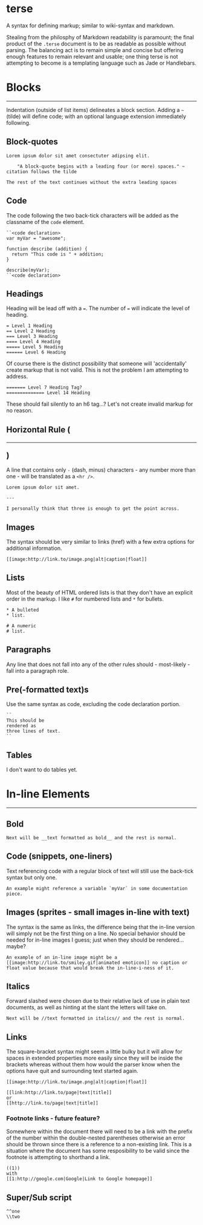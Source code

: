 terse
=====


A syntax for defining markup; similar to wiki-syntax and markdown.

Stealing from the philosphy of Markdown readability is paramount; the final product of the `.terse` document is to be as readable as possible without parsing. The balancing act is to remain simple and concise but offering enough features to remain relevant and usable; one thing terse is not attempting to become is a templating language such as Jade or Handlebars.


# Blocks
---------

Indentation (outside of list items) delineates a block section. Adding a `~` (tilde) will define code; with an optional language extension immediately following.


## Block-quotes

    Lorem ipsum dolor sit amet consectuter adipsing elit.

        "A block-quote begins with a leading four (or more) spaces." ~ citation follows the tilde

    The rest of the text continues without the extra leading spaces


## Code

The code following the two back-tick characters will be added as the classname of the `code` element.

    ``<code declaration>
    var myVar = "awesome";

    function describe (addition) {
      return "This code is " + addition;
    }

    describe(myVar);
    ``<code declaration>


## Headings

Heading will be lead off with a `=`. The number of `=` will indicate the level of heading.

    = Level 1 Heading
    == Level 2 Heading
    === Level 3 Heading
    ==== Level 4 Heading
    ===== Level 5 Heading
    ====== Level 6 Heading

Of course there is the distinct possibility that someone will 'accidentally' create markup that is not valid. This is not the problem I am attempting to address.

    ======= Level 7 Heading Tag?
    ============== Level 14 Heading

These should fail silently to an h6 tag...? Let's not create invalid markup for no reason.


## Horizontal Rule (<hr />)

A line that contains only `-` (dash, minus) characters - any number more than one - will be translated as a `<hr />`.

    Lorem ipsum dolor sit amet.

    ---

    I personally think that three is enough to get the point across.


## Images

The syntax should be very similar to links (href) with a few extra options for additional information.

    [[image:http://link.to/image.png|alt|caption|float]]


## Lists

Most of the beauty of HTML ordered lists is that they don't have an explicit order in the markup. I like `#` for numbered lists and `*` for bullets.

    * A bulleted
    * list.

    # A numeric
    # list.

## Paragraphs

Any line that does not fall into any of the other rules should - most-likely - fall into a paragraph role.


## Pre(-formatted text)s

Use the same syntax as code, excluding the code declaration portion.

    ``
    This should be
    rendered as
    three lines of text.
    ``


## Tables

I don't want to do tables yet.


# In-line Elements
-------------------


## Bold

    Next will be __text formatted as bold__ and the rest is normal.


## Code (snippets, one-liners)

Text referencing code with a regular block of text will still use the back-tick syntax but only one.

    An example might reference a variable `myVar` in some documentation piece.


## Images (sprites - small images in-line with text)

The syntax is the same as links, the difference being that the in-line version will simply not be the first thing on a line. No special behavior should be needed for in-line images I guess; just when they should be rendered... maybe?

    An example of an in-line image might be a [[image:http://link.to/smiley.gif|animated emoticon]] no caption or float value because that would break the in-line-i-ness of it.


## Italics

Forward slashed were chosen due to their relative lack of use in plain text documents, as well as hinting at the slant the letters will take on.

    Next will be //text formatted in italics// and the rest is normal.


## Links

The square-bracket syntax might seem a little bulky but it will allow for spaces in extended properties more easily since they will be inside the brackets whereas without them how would the parser know when the options have quit and surrounding text started again.

    [[image:http://link.to/image.png|alt|caption|float]]

    [[link:http://link.to/page|text|title]]
    or
    [[http://link.to/page|text|title]]


### Footnote links - future feature?

Somewhere within the document there will need to be a link with the prefix of the number within the double-nested parentheses otherwise an error should be thrown since there is a reference to a non-existing link. This is a situation where the document has some resposibility to be valid since the footnote is attempting to shorthand a link.

    ((1))
    with 
    [[1:http://google.com|Google|Link to Google homepage]]


## Super/Sub script

    ^^one
    \\two
